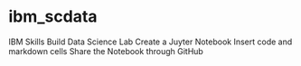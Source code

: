# ibm_scdata
IBM Skills Build Data Science Lab 
Create a Juyter Notebook
Insert code and markdown cells
Share the Notebook through GitHub
